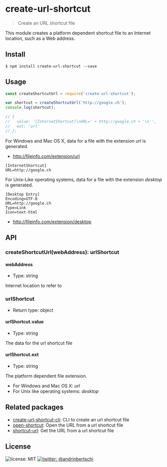 # create-url-shortcut

> Create an URL shortcut file

This module creates a platform dependent shortcut file to an Internet location, such as a Web address.

## Install
```
$ npm install create-url-shortcut --save
```

## Usage
```js
const createShortcutUrl = require('create-url-shortcut');

var shortcut = createShortcutUrl('http://google.ch');
console.log(shortcut);

// {
//   value: '[InternetShortcut]\nURL=' + http://google.ch + '\n'',
//   ext: 'url'
// };
```

For Windows and Mac OS X, data for a file with the extension *url* is generated.

- http://fileinfo.com/extension/url

```
[InternetShortcut]
URL=http://google.ch
```

For Unix-Like operating systems, data for a file with the extension *desktop* is generated.

```
[Desktop Entry]
Encoding=UTF-8
URL=http://google.ch
Type=Link
Icon=text-html
```

- http://fileinfo.com/extension/desktop

## API

### createShortcutUrl(webAddress): urlShortcut

#### webAddress

- Type: string

Internet location to refer to

### urlShortcut

- Return type: object

#### urlShortcut.value

- Type: string

The data for the url shortcut file

#### urlShortcut.ext

- Type: string

The platform dependent file extension.
- For Windows and Mac OS X: *url*
- For Unix like operating systems: *desktop*

## Related packages
- [create-url-shortcut-cli](https://github.com/abertschi/create-url-shortcut-cli): CLI to create an url shortcut file
- [open-shortcut](https://github.com/sindresorhus/open-shortcut): Open the URL from a url shortcut file
- [shortcut-url](https://github.com/sindresorhus/shortcut-url): Get the URL from a url shortcut file

## License

![license: MIT]( https://img.shields.io/badge/license-MIT-green.svg?style=flat-square)
[![twitter: @andrinbertschi]( https://img.shields.io/badge/twitter-andrinbertschi-yellow.svg?style=flat-square)](http://twitter.com/andrinbertschi)  

